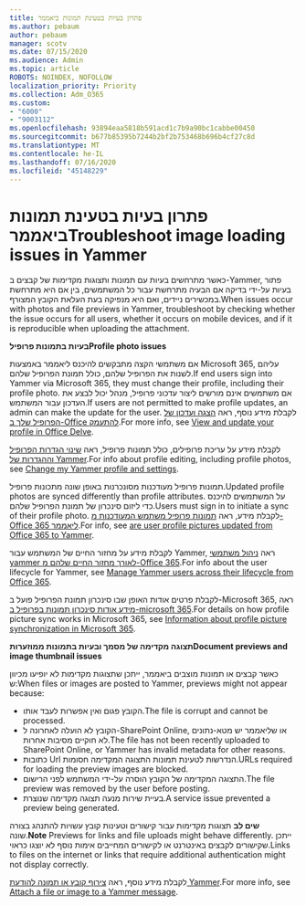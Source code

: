```yaml
---
title: פתרון בעיות בטעינת תמונות ביאממר
ms.author: pebaum
author: pebaum
manager: scotv
ms.date: 07/15/2020
ms.audience: Admin
ms.topic: article
ROBOTS: NOINDEX, NOFOLLOW
localization_priority: Priority
ms.collection: Adm_O365
ms.custom:
- "6000"
- "9003112"
ms.openlocfilehash: 93894eaa5818b591acd1c7b9a90bc1cabbe00450
ms.sourcegitcommit: b677b85395b7244b2bf2b753468b696b4cf27c8d
ms.translationtype: MT
ms.contentlocale: he-IL
ms.lasthandoff: 07/16/2020
ms.locfileid: "45148229"
---
```

# <a name="troubleshoot-image-loading-issues-in-yammer"></a><span data-ttu-id="8f243-102">פתרון בעיות בטעינת תמונות ביאממר</span><span class="sxs-lookup"><span data-stu-id="8f243-102">Troubleshoot image loading issues in Yammer</span></span>

<span data-ttu-id="8f243-103">כאשר מתרחשים בעיות עם תמונות ותצוגות מקדימות של קבצים ב-Yammer, פתור בעיות על-ידי בדיקה אם הבעיה מתרחשת עבור כל המשתמשים, בין אם היא מתרחשת במכשירים ניידים, ואם היא מנפיקה בעת העלאת הקובץ המצורף.</span><span class="sxs-lookup"><span data-stu-id="8f243-103">When issues occur with photos and file previews in Yammer, troubleshoot by checking whether the issue occurs for all users, whether it occurs on mobile devices, and if it is reproducible when uploading the attachment.</span></span>  

<span data-ttu-id="8f243-104">**בעיות בתמונות פרופיל**</span><span class="sxs-lookup"><span data-stu-id="8f243-104">**Profile photo issues**</span></span>  

<span data-ttu-id="8f243-105">אם משתמשי הקצה מתבקשים להיכנס ליאממר באמצעות Microsoft 365, עליהם לשנות את הפרופיל שלהם, כולל תמונת הפרופיל שלהם.</span><span class="sxs-lookup"><span data-stu-id="8f243-105">If end users sign into Yammer via Microsoft 365, they must change their profile, including their profile photo.</span></span> <span data-ttu-id="8f243-106">אם משתמשים אינם מורשים ליצור עדכוני פרופיל, מנהל יכול לבצע את העדכון עבור המשתמש.</span><span class="sxs-lookup"><span data-stu-id="8f243-106">If users are not permitted to make profile updates, an admin can make the update for the user.</span></span> <span data-ttu-id="8f243-107">לקבלת מידע נוסף, ראה [הצגה ועדכון של הפרופיל שלך ב-Office להתעמק](https://support.microsoft.com/office/view-and-update-your-profile-in-office-delve-4e84343b-eedf-45a1-aeb9-8627ccca14ba).</span><span class="sxs-lookup"><span data-stu-id="8f243-107">For more info, see [View and update your profile in Office Delve](https://support.microsoft.com/office/view-and-update-your-profile-in-office-delve-4e84343b-eedf-45a1-aeb9-8627ccca14ba).</span></span>

<span data-ttu-id="8f243-108">לקבלת מידע על עריכת פרופילים, כולל תמונות פרופיל, ראה [שינוי הגדרות הפרופיל וההגדרות של Yammer](https://support.microsoft.com/office/classic-yammer-change-my-yammer-profile-and-settings-a3aeca0e-de34-4897-9b59-de6516542851).</span><span class="sxs-lookup"><span data-stu-id="8f243-108">For info about profile editing, including profile photos, see [Change my Yammer profile and settings](https://support.microsoft.com/office/classic-yammer-change-my-yammer-profile-and-settings-a3aeca0e-de34-4897-9b59-de6516542851).</span></span> 

<span data-ttu-id="8f243-109">תמונות פרופיל מעודכנות מסונכרנות באופן שונה מתכונות פרופיל.</span><span class="sxs-lookup"><span data-stu-id="8f243-109">Updated profile photos are synced differently than profile attributes.</span></span> <span data-ttu-id="8f243-110">על המשתמשים להיכנס כדי ליזום סינכרון של תמונת הפרופיל שלהם.</span><span class="sxs-lookup"><span data-stu-id="8f243-110">Users must sign in to initiate a sync of their profile photo.</span></span> <span data-ttu-id="8f243-111">לקבלת מידע, ראה [תמונות פרופיל משתמש המעודכנות מ-Office 365 ליאממר](https://docs.microsoft.com/yammer/manage-yammer-users/manage-users-across-their-lifecycle#q-are-user-profile-pictures-updated-from-office-365-to-yammer).</span><span class="sxs-lookup"><span data-stu-id="8f243-111">For info, see [are user profile pictures updated from Office 365 to Yammer](https://docs.microsoft.com/yammer/manage-yammer-users/manage-users-across-their-lifecycle#q-are-user-profile-pictures-updated-from-office-365-to-yammer).</span></span>

<span data-ttu-id="8f243-112">לקבלת מידע על מחזור החיים של המשתמש עבור Yammer, ראה [ניהול משתמשי yammer לאורך מחזור החיים שלהם מ-Office 365](https://docs.microsoft.com/yammer/manage-yammer-users/manage-users-across-their-lifecycle).</span><span class="sxs-lookup"><span data-stu-id="8f243-112">For info about the user lifecycle for Yammer, see [Manage Yammer users across their lifecycle from Office 365](https://docs.microsoft.com/yammer/manage-yammer-users/manage-users-across-their-lifecycle).</span></span>  

<span data-ttu-id="8f243-113">לקבלת פרטים אודות האופן שבו סינכרון תמונת הפרופיל פועל ב-Microsoft 365, ראה [מידע אודות סינכרון תמונות בפרופיל ב-microsoft 365](https://support.microsoft.com/office/information-about-profile-picture-synchronization-in-microsoft-365-20594d76-d054-4af4-a660-401133e3d48a).</span><span class="sxs-lookup"><span data-stu-id="8f243-113">For details on how profile picture sync works in Microsoft 365, see [Information about profile picture synchronization in Microsoft 365](https://support.microsoft.com/office/information-about-profile-picture-synchronization-in-microsoft-365-20594d76-d054-4af4-a660-401133e3d48a).</span></span>  

<span data-ttu-id="8f243-114">**תצוגה מקדימה של מסמך ובעיות בתמונות ממוזערות**</span><span class="sxs-lookup"><span data-stu-id="8f243-114">**Document previews and image thumbnail issues**</span></span>  

<span data-ttu-id="8f243-115">כאשר קבצים או תמונות מוצבים ביאממר, ייתכן שתצוגות מקדימות לא יופיעו מכיוון ש:</span><span class="sxs-lookup"><span data-stu-id="8f243-115">When files or images are posted to Yammer, previews might not appear because:</span></span> 

- <span data-ttu-id="8f243-116">הקובץ פגום ואין אפשרות לעבד אותו.</span><span class="sxs-lookup"><span data-stu-id="8f243-116">The file is corrupt and cannot be processed.</span></span>
- <span data-ttu-id="8f243-117">הקובץ לא הועלה לאחרונה ל-SharePoint Online, או שליאממר יש מטא-נתונים לא חוקיים מסיבות אחרות.</span><span class="sxs-lookup"><span data-stu-id="8f243-117">The file has not been recently uploaded to SharePoint Online, or Yammer has invalid metadata for other reasons.</span></span>
- <span data-ttu-id="8f243-118">כתובות Url הנדרשות לטעינת תמונות התצוגה המקדימה חסומות.</span><span class="sxs-lookup"><span data-stu-id="8f243-118">URLs required for loading the preview images are blocked.</span></span>
- <span data-ttu-id="8f243-119">התצוגה המקדימה של הקובץ הוסרה על-ידי המשתמש לפני הרישום.</span><span class="sxs-lookup"><span data-stu-id="8f243-119">The file preview was removed by the user before posting.</span></span>
- <span data-ttu-id="8f243-120">בעיית שירות מנעה תצוגה מקדימה שנוצרת.</span><span class="sxs-lookup"><span data-stu-id="8f243-120">A service issue prevented a preview being generated.</span></span>

<span data-ttu-id="8f243-121">**שים לב** תצוגות מקדימות עבור קישורים וטעינות קובץ עשויות להתנהג בצורה שונה.</span><span class="sxs-lookup"><span data-stu-id="8f243-121">**Note** Previews for links and file uploads might behave differently.</span></span> <span data-ttu-id="8f243-122">ייתכן שקישורים לקבצים באינטרנט או לקישורים המחייבים אימות נוסף לא יוצגו כראוי.</span><span class="sxs-lookup"><span data-stu-id="8f243-122">Links to files on the internet or links that require additional authentication might not display correctly.</span></span>

<span data-ttu-id="8f243-123">לקבלת מידע נוסף, ראה [צירוף קובץ או תמונה להודעת Yammer](https://support.microsoft.com/office/attach-a-file-or-image-to-a-yammer-message-f576d4d1-ad66-4ce4-9c43-46cf75978dbf).</span><span class="sxs-lookup"><span data-stu-id="8f243-123">For more info, see [Attach a file or image to a Yammer message](https://support.microsoft.com/office/attach-a-file-or-image-to-a-yammer-message-f576d4d1-ad66-4ce4-9c43-46cf75978dbf).</span></span> 
